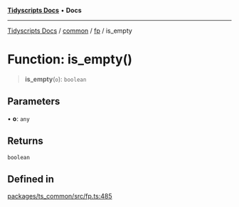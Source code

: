 [**Tidyscripts Docs**](../../../../../README.md) • **Docs**

***

[Tidyscripts Docs](../../../../../globals.md) / [common](../../../README.md) / [fp](../README.md) / is\_empty

# Function: is\_empty()

> **is\_empty**(`o`): `boolean`

## Parameters

• **o**: `any`

## Returns

`boolean`

## Defined in

[packages/ts\_common/src/fp.ts:485](https://github.com/sheunaluko/tidyscripts/blob/master/packages/ts_common/src/fp.ts#L485)
